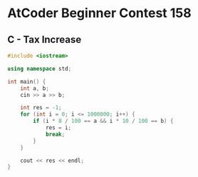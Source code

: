 # AtCoder Beginner Contest 158
## C - Tax Increase
```cpp
#include <iostream>

using namespace std;

int main() {
    int a, b;
    cin >> a >> b;

    int res = -1;
    for (int i = 0; i <= 1000000; i++) {
        if (i * 8 / 100 == a && i * 10 / 100 == b) {
            res = i;
            break;
        }
    }

    cout << res << endl;
}
```

